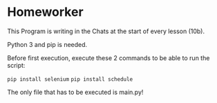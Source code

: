 # Homeworker

This Program is writing in the Chats at the start of every lesson (10b).

Python 3 and pip is needed.

Before first execution, execute these 2 commands to be able to run the script:

`pip install selenium`
`pip install schedule`

The only file that has to be executed is main.py!
